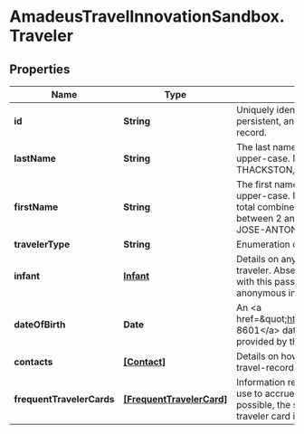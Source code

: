 # AmadeusTravelInnovationSandbox.Traveler

## Properties
Name | Type | Description | Notes
------------ | ------------- | ------------- | -------------
**id** | **String** | Uniquely identifies this traveler in this travel record. This ID is persistent, and remains the same for the lifetime of the travel record. | 
**lastName** | **String** | The last name of the passenger, as entered by the agent, in upper-case. May include suffixes. For example&amp;colon; THACKSTON, KING III, LU. | 
**firstName** | **String** | The first name of the passenger, as entered by the agent, in upper-case. May include middle names, initials or prefixes. The total combined length of the first name and last name must be between 2 and 57 characters. For example&amp;colon; ALEXANDRA, JOSE-ANTONIO MR, ELAINE T DR. | 
**travelerType** | **String** | Enumeration of the type of traveler. May be ADULT or CHILD. | 
**infant** | [**Infant**](Infant.md) | Details on any infant that may be sharing this seat with this traveler. Absence of this key indicates that no infant is traveling with this passenger. An empty object at this key indicated an anonymous infant is traveling with the passenger. | [optional] 
**dateOfBirth** | **Date** | An &lt;a href&#x3D;\&quot;https://en.wikipedia.org/wiki/ISO_8601\&quot;&gt;ISO 8601&lt;/a&gt; date indicating the birth date of the traveler, as provided by the agent. For example&amp;colon; 1972-02-19. | [optional] 
**contacts** | [**[Contact]**](Contact.md) | Details on how to contact this traveler. At least one traveler in a travel-record will have a contact element. | [optional] 
**frequentTravelerCards** | [**[FrequentTravelerCard]**](FrequentTravelerCard.md) | Information regarding loyalty cards that the traveler would like to use to accrue benefits as part of this travel record. Where possible, the system will attempt to validate that the frequent traveler card is eligible for use in the context of this travel record. | [optional] 


